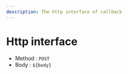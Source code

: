 ```yaml
---
description: The http interface of callback
---
```


# Http interface

* Method : `POST`
* Body : `${body}`
